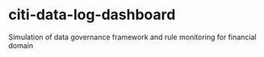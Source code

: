 # citi-data-log-dashboard
Simulation of data governance framework and rule monitoring for financial domain
